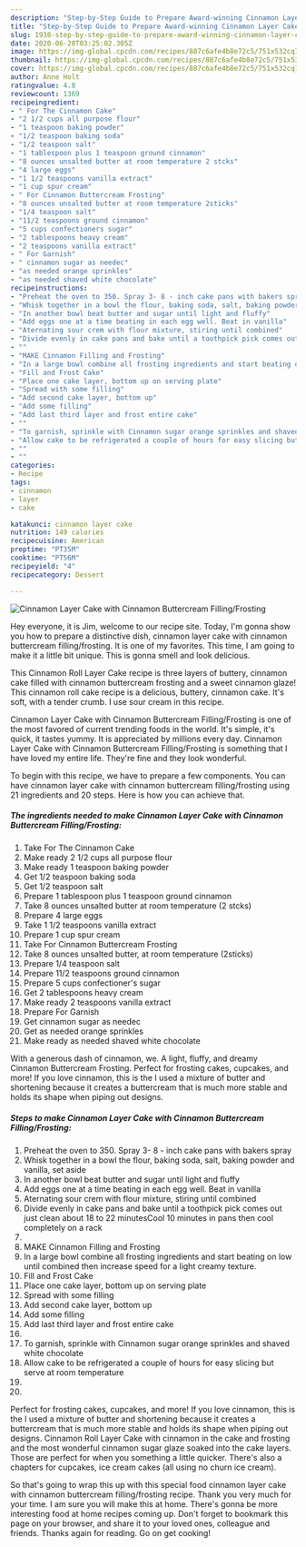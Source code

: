 ```yaml
---
description: "Step-by-Step Guide to Prepare Award-winning Cinnamon Layer Cake with Cinnamon Buttercream Filling/Frosting"
title: "Step-by-Step Guide to Prepare Award-winning Cinnamon Layer Cake with Cinnamon Buttercream Filling/Frosting"
slug: 1938-step-by-step-guide-to-prepare-award-winning-cinnamon-layer-cake-with-cinnamon-buttercream-filling-frosting
date: 2020-06-20T03:25:02.305Z
image: https://img-global.cpcdn.com/recipes/887c6afe4b8e72c5/751x532cq70/cinnamon-layer-cake-with-cinnamon-buttercream-fillingfrosting-recipe-main-photo.jpg
thumbnail: https://img-global.cpcdn.com/recipes/887c6afe4b8e72c5/751x532cq70/cinnamon-layer-cake-with-cinnamon-buttercream-fillingfrosting-recipe-main-photo.jpg
cover: https://img-global.cpcdn.com/recipes/887c6afe4b8e72c5/751x532cq70/cinnamon-layer-cake-with-cinnamon-buttercream-fillingfrosting-recipe-main-photo.jpg
author: Anne Holt
ratingvalue: 4.8
reviewcount: 1369
recipeingredient:
- " For The Cinnamon Cake"
- "2 1/2 cups all purpose flour"
- "1 teaspoon baking powder"
- "1/2 teaspoon baking soda"
- "1/2 teaspoon salt"
- "1 tablespoon plus 1 teaspoon ground cinnamon"
- "8 ounces unsalted butter at room temperature 2 stcks"
- "4 large eggs"
- "1 1/2 teaspoons vanilla extract"
- "1 cup spur cream"
- " For Cinnamon Buttercream Frosting"
- "8 ounces unsalted butter at room temperature 2sticks"
- "1/4 teaspoon salt"
- "11/2 teaspoons ground cinnamon"
- "5 cups confectioners sugar"
- "2 tablespoons heavy cream"
- "2 teaspoons vanilla extract"
- " For Garnish"
- " cinnamon sugar as needec"
- "as needed orange sprinkles"
- "as needed shaved white chocolate"
recipeinstructions:
- "Preheat the oven to 350. Spray 3- 8 - inch cake pans with bakers spray"
- "Whisk together in a bowl the flour, baking soda, salt, baking powder and vanilla, set aside"
- "In another bowl beat butter and sugar until light and fluffy"
- "Add eggs one at a time beating in each egg well. Beat in vanilla"
- "Aternating sour crem with flour mixture, stiring until combined"
- "Divide evenly in cake pans and bake until a toothpick pick comes out just clean about 18 to 22 minutesCool 10 minutes in pans then cool completely on a rack"
- ""
- "MAKE Cinnamon Filling and Frosting"
- "In a large bowl combine all frosting ingredients and start beating on low until combined then increase speed for a light creamy texture."
- "Fill and Frost Cake"
- "Place one cake layer, bottom up on serving plate"
- "Spread with some filling"
- "Add second cake layer, bottom up"
- "Add some filling"
- "Add last third layer and frost entire cake"
- ""
- "To garnish, sprinkle with Cinnamon sugar orange sprinkles and shaved white chocolate"
- "Allow cake to be refrigerated a couple of hours for easy slicing but serve at room temperature"
- ""
- ""
categories:
- Recipe
tags:
- cinnamon
- layer
- cake

katakunci: cinnamon layer cake 
nutrition: 149 calories
recipecuisine: American
preptime: "PT35M"
cooktime: "PT56M"
recipeyield: "4"
recipecategory: Dessert

---
```



![Cinnamon Layer Cake with Cinnamon Buttercream Filling/Frosting](https://img-global.cpcdn.com/recipes/887c6afe4b8e72c5/751x532cq70/cinnamon-layer-cake-with-cinnamon-buttercream-fillingfrosting-recipe-main-photo.jpg)

Hey everyone, it is Jim, welcome to our recipe site. Today, I'm gonna show you how to prepare a distinctive dish, cinnamon layer cake with cinnamon buttercream filling/frosting. It is one of my favorites. This time, I am going to make it a little bit unique. This is gonna smell and look delicious.

This Cinnamon Roll Layer Cake recipe is three layers of buttery, cinnamon cake filled with cinnamon buttercream frosting and a sweet cinnamon glaze! This cinnamon roll cake recipe is a delicious, buttery, cinnamon cake. It&#39;s soft, with a tender crumb. I use sour cream in this recipe.

Cinnamon Layer Cake with Cinnamon Buttercream Filling/Frosting is one of the most favored of current trending foods in the world. It's simple, it's quick, it tastes yummy. It is appreciated by millions every day. Cinnamon Layer Cake with Cinnamon Buttercream Filling/Frosting is something that I have loved my entire life. They're fine and they look wonderful.


To begin with this recipe, we have to prepare a few components. You can have cinnamon layer cake with cinnamon buttercream filling/frosting using 21 ingredients and 20 steps. Here is how you can achieve that.

<!--inarticleads1-->

##### The ingredients needed to make Cinnamon Layer Cake with Cinnamon Buttercream Filling/Frosting:

1. Take  For The Cinnamon Cake
1. Make ready 2 1/2 cups all purpose flour
1. Make ready 1 teaspoon baking powder
1. Get 1/2 teaspoon baking soda
1. Get 1/2 teaspoon salt
1. Prepare 1 tablespoon plus 1 teaspoon ground cinnamon
1. Take 8 ounces unsalted butter at room temperature (2 stcks)
1. Prepare 4 large eggs
1. Take 1 1/2 teaspoons vanilla extract
1. Prepare 1 cup spur cream
1. Take  For Cinnamon Buttercream Frosting
1. Take 8 ounces unsalted butter, at room temperature (2sticks)
1. Prepare 1/4 teaspoon salt
1. Prepare 11/2 teaspoons ground cinnamon
1. Prepare 5 cups confectioner&#39;s sugar
1. Get 2 tablespoons heavy cream
1. Make ready 2 teaspoons vanilla extract
1. Prepare  For Garnish
1. Get  cinnamon sugar as needec
1. Get as needed orange sprinkles
1. Make ready as needed shaved white chocolate


With a generous dash of cinnamon, we. A light, fluffy, and dreamy Cinnamon Buttercream Frosting. Perfect for frosting cakes, cupcakes, and more! If you love cinnamon, this is the I used a mixture of butter and shortening because it creates a buttercream that is much more stable and holds its shape when piping out designs. 

<!--inarticleads2-->

##### Steps to make Cinnamon Layer Cake with Cinnamon Buttercream Filling/Frosting:

1. Preheat the oven to 350. Spray 3- 8 - inch cake pans with bakers spray
1. Whisk together in a bowl the flour, baking soda, salt, baking powder and vanilla, set aside
1. In another bowl beat butter and sugar until light and fluffy
1. Add eggs one at a time beating in each egg well. Beat in vanilla
1. Aternating sour crem with flour mixture, stiring until combined
1. Divide evenly in cake pans and bake until a toothpick pick comes out just clean about 18 to 22 minutesCool 10 minutes in pans then cool completely on a rack
1. 
1. MAKE Cinnamon Filling and Frosting
1. In a large bowl combine all frosting ingredients and start beating on low until combined then increase speed for a light creamy texture.
1. Fill and Frost Cake
1. Place one cake layer, bottom up on serving plate
1. Spread with some filling
1. Add second cake layer, bottom up
1. Add some filling
1. Add last third layer and frost entire cake
1. 
1. To garnish, sprinkle with Cinnamon sugar orange sprinkles and shaved white chocolate
1. Allow cake to be refrigerated a couple of hours for easy slicing but serve at room temperature
1. 
1. 


Perfect for frosting cakes, cupcakes, and more! If you love cinnamon, this is the I used a mixture of butter and shortening because it creates a buttercream that is much more stable and holds its shape when piping out designs. Cinnamon Roll Layer Cake with cinnamon in the cake and frosting and the most wonderful cinnamon sugar glaze soaked into the cake layers. Those are perfect for when you something a little quicker. There&#39;s also a chapters for cupcakes, ice cream cakes (all using no churn ice cream). 

So that's going to wrap this up with this special food cinnamon layer cake with cinnamon buttercream filling/frosting recipe. Thank you very much for your time. I am sure you will make this at home. There's gonna be more interesting food at home recipes coming up. Don't forget to bookmark this page on your browser, and share it to your loved ones, colleague and friends. Thanks again for reading. Go on get cooking!
